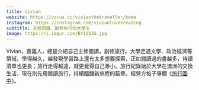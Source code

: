 ```yaml
---
title: Vivian
website: https://vocus.cc/vivianthetraveller/home
instagram: https://instagram.com/vivianlovesreading
subtitle: 主修閱讀、副修旅行的大學生
image: https://i.imgur.com/BY1db3G.jpg
---
```


Vivian，嘉義人，總是介紹自己主修閱讀，副修旅行。大學走過文學、政治經濟等領域，學得越久，越發現學習路上還有太多想要探索，正如閱讀過的書越多，待讀清單也更長；旅行走得越遠，就更覺得自己渺小。旅行紀錄始於大學在澳洲的交換生活，現在則先用閱讀旅行，持續醞釀新旅程的篇章。經營方格子專欄《[旅行圖中](https://vocus.cc/vivianthetraveller/home)》。